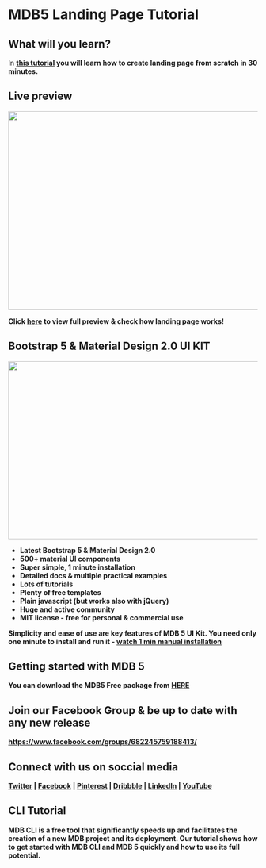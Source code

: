 # MDB5 Landing Page Tutorial

## What will you learn?

<p>In <a href="https://youtu.be/EvnLvZykfwM"><b>this tutorial</a> you will learn how to create landing page from scratch in 30 minutes.</p>


## Live preview

<a href="https://mdbgo.dev/dawidadach/mdb5-landing/">
    <img width="712" height="401" src="https://mdbootstrap.com/img/Marketing/campaigns/mdb5-landing-page.gif">
</a>

Click <a href="https://mdbgo.dev/dawidadach/mdb5-landing/"><b>here</b></a> to view full preview & check how landing page works! 


## Bootstrap 5 & Material Design 2.0 UI KIT

<a href="https://mdbootstrap.com/docs/standard/">
  <img width="712" height="359" src="https://mdbootstrap.com/wp-content/themes/mdbootstrap4/content/en/_mdb5/standard/pro/_main/assets/mdb5-about-v2.jpg">
</a>


 - Latest Bootstrap 5 & Material Design 2.0
 - 500+ material UI components
 - Super simple, 1 minute installation
 - Detailed docs & multiple practical examples
 - Lots of tutorials
 - Plenty of free templates
 - Plain javascript (but works also with jQuery)
 - Huge and active community
 - MIT license - free for personal & commercial use

<p>Simplicity and ease of use are key features of MDB 5 UI Kit. You need only one minute to install and run it - <a href="https://www.youtube.com/watch?v=biwC8jK7YYY"><b>watch 1 min manual installation</b></a></p>

## Getting started with MDB 5

<p>You can download the MDB5 Free package from <a href="https://mdbootstrap.com/docs/standard/getting-started/installation/">HERE</a></p>

## Join our Facebook Group & be up to date with any new release

https://www.facebook.com/groups/682245759188413/

## Connect with us on soccial media

[Twitter](https://twitter.com/MDBootstrap) | [Facebook](https://www.facebook.com/mdbootstrap) | [Pinterest](https://pl.pinterest.com/mdbootstrap) | [Dribbble](https://dribbble.com/mdbootstrap) | [LinkedIn](https://www.linkedin.com/company/material-design-for-bootstrap) | [YouTube](https://www.youtube.com/channel/UC5CF7mLQZhvx8O5GODZAhdA)


## CLI Tutorial 

<p>MDB CLI is a free tool that significantly speeds up and facilitates the creation of a new MDB project and its deployment. Our tutorial shows how to get started with MDB CLI and MDB 5 quickly and how to use its full potential.</p>

<p><a href="https://mdbootstrap.com/docs/standard/cli/quick-start/"><b></a><p>

